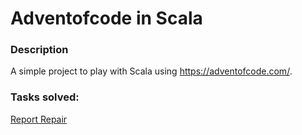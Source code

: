 # Adventofcode in Scala

### Description

A simple project to play with Scala using https://adventofcode.com/.

### Tasks solved:

[Report Repair](tasks/reportRepair/task.md)
